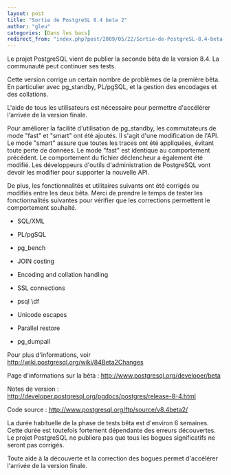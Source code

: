 ```yaml
---
layout: post
title: "Sortie de PostgreSL 8.4 beta 2"
author: "gleu"
categories: [Dans les bacs]
redirect_from: "index.php?post/2009/05/22/Sortie-de-PostgreSL-8.4-beta-2"
---
```





<!--more-->


Le projet PostgreSQL vient de publier la seconde bêta de la version 8.4. La communauté peut continuer ses tests.



Cette version corrige un certain nombre de problèmes de la première bêta. En particulier avec pg_standby, PL/pgSQL, et la gestion des encodages et des collations.



L'aide de tous les utilisateurs est nécessaire pour permettre d'accélérer l'arrivée de la version finale.



Pour améliorer la facilité d'utilisation de pg_standby, les commutateurs de mode "fast" et "smart" ont été ajoutés. Il s'agit d'une modification de l'API. Le mode "smart" assure que toutes les traces ont été appliquées, évitant toute perte de données. Le mode "fast" est identique au comportement précédent. Le comportement du fichier déclencheur a également été modifié. Les développeurs d'outils d'administration de PostgreSQL vont devoir les modifier pour supporter la nouvelle API.



De plus, les fonctionnalités et utilitaires suivants ont été corrigés ou modifiés entre les deux bêta. Merci de prendre le temps de tester les fonctionnalités suivantes pour vérifier que les corrections permettent le comportement souhaité.



* SQL/XML

* PL/pgSQL

* pg_bench

* JOIN costing

* Encoding and collation handling

* SSL connections

* psql \df

* Unicode escapes

* Parallel restore

* pg_dumpall



Pour plus d'informations, voir http://wiki.postgresql.org/wiki/84Beta2Changes



Page d'informations sur la bêta : http://www.postgresql.org/developer/beta



Notes de version : http://developer.postgresql.org/pgdocs/postgres/release-8-4.html



Code source : http://www.postgresql.org/ftp/source/v8.4beta2/



La durée habituelle de la phase de tests bêta est d'environ 6 semaines. Cette durée est toutefois fortement dépendante des erreurs découvertes. Le projet PostgreSQL ne publiera pas que tous les bogues significatifs ne seront pas corrigés.



Toute aide à la découverte et la correction des bogues permet d'accélérer l'arrivée de la version finale.